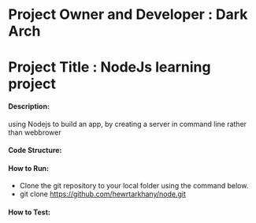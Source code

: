 # Project Owner and Developer : Dark Arch

# Project Title : NodeJs learning project

#### Description:
using Nodejs to build an app, by creating a server in command line rather than webbrower

#### Code Structure:

#### How to Run:
- Clone the git repository to your local folder using the command below.
- git clone https://github.com/hewrtarkhany/node.git



#### How to Test: